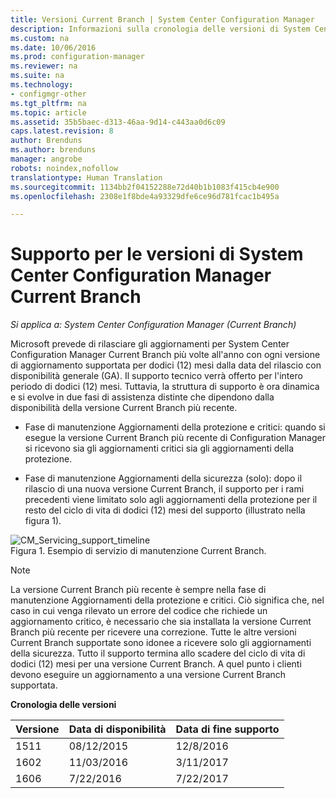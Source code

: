```yaml
---
title: Versioni Current Branch | System Center Configuration Manager
description: Informazioni sulla cronologia delle versioni di System Center Configuration Manager e sulle fasi del servizio offerto.
ms.custom: na
ms.date: 10/06/2016
ms.prod: configuration-manager
ms.reviewer: na
ms.suite: na
ms.technology:
- configmgr-other
ms.tgt_pltfrm: na
ms.topic: article
ms.assetid: 35b5baec-d313-46aa-9d14-c443aa0d6c09
caps.latest.revision: 8
author: Brenduns
ms.author: brenduns
manager: angrobe
robots: noindex,nofollow
translationtype: Human Translation
ms.sourcegitcommit: 1134bb2f04152288e72d40b1b1083f415cb4e900
ms.openlocfilehash: 2308e1f8bde4a93329dfe6ce96d781fcac1b495a

---
```

# <a name="support-for-system-center-configuration-manager-current-branch-versions"></a>Supporto per le versioni di System Center Configuration Manager Current Branch

*Si applica a: System Center Configuration Manager (Current Branch)*

Microsoft prevede di rilasciare gli aggiornamenti per System Center Configuration Manager Current Branch più volte all'anno con ogni versione di aggiornamento supportata per dodici (12) mesi dalla data del rilascio con disponibilità generale (GA). Il supporto tecnico verrà offerto per l'intero periodo di dodici (12) mesi. Tuttavia, la struttura di supporto è ora dinamica e si evolve in due fasi di assistenza distinte che dipendono dalla disponibilità della versione Current Branch più recente.  

-   Fase di manutenzione Aggiornamenti della protezione e critici: quando si esegue la versione Current Branch più recente di Configuration Manager si ricevono sia gli aggiornamenti critici sia gli aggiornamenti della protezione.  

-   Fase di manutenzione Aggiornamenti della sicurezza (solo): dopo il rilascio di una nuova versione Current Branch, il supporto per i rami precedenti viene limitato solo agli aggiornamenti della protezione per il resto del ciclo di vita di dodici (12) mesi del supporto (illustrato nella figura 1).  

 ![CM&#95;Servicing&#95;support&#95;timeline](../../../core/servers/manage/media/CM_Servicing_support_timeline.png "CM_Servicing_support_timeline")  
Figura 1. Esempio di servizio di manutenzione Current Branch.

> [!NOTE]  
>  La versione Current Branch più recente è sempre nella fase di manutenzione Aggiornamenti della protezione e critici. Ciò significa che, nel caso in cui venga rilevato un errore del codice che richiede un aggiornamento critico, è necessario che sia installata la versione Current Branch più recente per ricevere una correzione. Tutte le altre versioni Current Branch supportate sono idonee a ricevere solo gli aggiornamenti della sicurezza. Tutto il supporto termina allo scadere del ciclo di vita di dodici (12) mesi per una versione Current Branch. A quel punto i clienti devono eseguire un aggiornamento a una versione Current Branch supportata.  

 **Cronologia delle versioni**  

|Versione|Data di disponibilità|Data di fine supporto|  
|-------------|-----------------------|----------------------|  
|1511|08/12/2015|12/8/2016|  
|1602|11/03/2016|3/11/2017|
|1606|7/22/2016|7/22/2017|



<!--HONumber=Nov16_HO1-->


